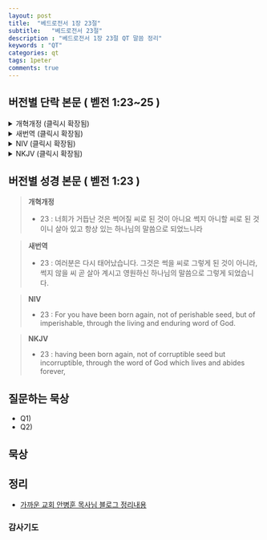 ```yaml
---
layout: post
title:  "베드로전서 1장 23절"
subtitle:   "베드로전서 23절"
description : "베드로전서 1장 23절 QT 말씀 정리"
keywords : "QT"
categories: qt
tags: 1peter
comments: true
---
```


## 버전별 단락 본문 ( 벧전 1:23~25 )

<details>
<summary> 개혁개정 (클릭시 확장됨)</summary>
<div markdown="1">

>* `23 : 너희가 거듭난 것은 썩어질 씨로 된 것이 아니요 썩지 아니할 씨로 된 것이니 살아 있고 항상 있는 하나님의 말씀으로 되었느니라`
>* 24 : 그러므로 모든 육체는 풀과 같고 그 모든 영광은 풀의 꽃과 같으니 풀은 마르고 꽃은 떨어지되
>* 25 : 오직 주의 말씀은 세세토록 있도다 하였으니 너희에게 전한 복음이 곧 이 말씀이니라
</div>
</details>

<details>
<summary> 새번역 (클릭시 확장됨)</summary>
<div markdown="1">

>* `23 : 여러분은 다시 태어났습니다. 그것은 썩을 씨로 그렇게 된 것이 아니라, 썩지 않을 씨 곧 살아 계시고 영원하신 하나님의 말씀으로 그렇게 되었습니다.`
>* 24 : "모든 육체는 풀과 같고, 그 모든 영광은 풀의 꽃과 같다. 풀은 마르고 꽃은 떨어지되,
>* 25 : 주님의 말씀은 영원히 있다." 이것이 여러분에게 복음으로 전해진 말씀입니다.
</div>
</details>

<details>
<summary> NIV (클릭시 확장됨)</summary>
<div markdown="1">

>* `23 : For you have been born again, not of perishable seed, but of imperishable, through the living and enduring word of God.`
>* 24 : For,  
"All people are like grass,  
and all their glory is like the flowers of the field;  
the grass withers and the flowers fall,  
>* 25 : but the word of the Lord endures forever."  
 And this is the word that was preached to you.
</div>
</details>

<details>
<summary> NKJV (클릭시 확장됨)</summary>
<div markdown="1">

>* `23 : having been born again, not of corruptible seed but incorruptible, through the word of God which lives and abides forever,`
>* 24 : because  
"All flesh is as grass,  
And all the glory of man as the flower of the grass.  
The grass withers,  
And its flower falls away,  
>* 25 : But the word of the Lord endures forever."  
Now this is the word which by the gospel was preached to you.
</div>
</details>

## 버전별 성경 본문 ( 벧전 1:23 )

> **개혁개정**
>* 23 : 너희가 거듭난 것은 썩어질 씨로 된 것이 아니요 썩지 아니할 씨로 된 것이니 살아 있고 항상 있는 하나님의 말씀으로 되었느니라

> **새번역**
>* 23 : 여러분은 다시 태어났습니다. 그것은 썩을 씨로 그렇게 된 것이 아니라, 썩지 않을 씨 곧 살아 계시고 영원하신 하나님의 말씀으로 그렇게 되었습니다.

> **NIV**
>* 23 : For you have been born again, not of perishable seed, but of imperishable, through the living and enduring word of God.

> **NKJV**
>* 23 : having been born again, not of corruptible seed but incorruptible, through the word of God which lives and abides forever,

## 질문하는 묵상

* Q1) 
* Q2) 

## 묵상


## 정리
* [가까운 교회 안병훈 목사님 블로그 정리내용](https://blog.naver.com/tolerance2018/)

### 감사기도